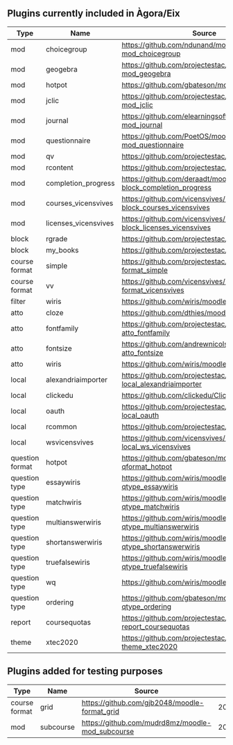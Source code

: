 ## Plugins currently included in Àgora/Eix

|Type           |Name                |Source                                                          |Version   |Date      | Commit                                 |
|---------------|--------------------|----------------------------------------------------------------|----------|----------|----------------------------------------|
|mod            |choicegroup         |https://github.com/ndunand/moodle-mod_choicegroup               |2020070100|2020/07/01|04c8f0d417ccc2d7b147268120938895fb168ad3|
|mod            |geogebra            |https://github.com/projectestac/moodle-mod_geogebra             |2019010600|2020/06/16|4e26a45edd6109860301015d8fa73a367cc490cc|
|mod            |hotpot              |https://github.com/gbateson/moodle-mod_hotpot                   |2020060544|2020/06/16|748dc52d7cc96c7a0a38d0869a1dc20401b8b14e|
|mod            |jclic               |https://github.com/projectestac/moodle-mod_jclic                |2018112000|2020/06/16|7c93722eaa868c1b50fd4cbf8215bf78caa3a10e|
|mod            |journal             |https://github.com/elearningsoftware/moodle-mod_journal         |2020020700|2020/06/16|17df0cc947304be44f9ceb89e216dfbbc46f8716|
|mod            |questionnaire       |https://github.com/PoetOS/moodle-mod_questionnaire              |2020062301|2020/06/30|b8137c0227407149d3f8f01c345548d13474feee|
|mod            |qv                  |https://github.com/projectestac/moodle-mod_qv                   |2019010700|2020/06/16|97620971e6171c7ad89d980072ce4263b1dc349b|
|mod            |rcontent            |https://github.com/projectestac/marsupial                       |2015111700|2020/06/16|21e7ae04c46819310c37e6307b07fc18354894a7|
|mod            |completion_progress |https://github.com/deraadt/moodle-block_completion_progress     |2020033000|2020/06/16|42bbe9728708902b5edcd2203f8054b3a134edf8|
|mod            |courses_vicensvives |https://github.com/vicensvives/moodle-block_courses_vicensvives |2018090100|2020/06/16|25f4c45efdd8404bd415af32d21c1f2d8fb632d1|
|mod            |licenses_vicensvives|https://github.com/vicensvives/moodle-block_licenses_vicensvives|2018090100|2020/06/16|60cf50d20e17b11d4dc266d7a9187b5a915a1b71|
|block          |rgrade              |https://github.com/projectestac/Rgrade                          |2016090500|2020/06/16|c18e2da59601367ed473f500cac73d899d1c25da|
|block          |my_books            |https://github.com/projectestac/marsupial                       |2015111700|2020/06/16|21e7ae04c46819310c37e6307b07fc18354894a7|
|course format  |simple              |https://github.com/projectestac/moodle-format_simple            |2012121100|2020/06/16|e7246fecfbd50e7d13ac93b38e1801508d82a108|
|course format  |vv                  |https://github.com/vicensvives/moodle-format_vicensvives        |2018090100|2020/06/16|5fda6709ce041bb9c46c970b1784696bc179de83|
|filter         |wiris               |https://github.com/wiris/moodle-filter_wiris                    |2020070400|2020/07/04|e98fb0303c81eac34464b713af00d5702d8ede9d|
|atto           |cloze               |https://github.com/dthies/moodle-atto_cloze                     |2017072802|2020/06/16|eacc7d4069cefa59000053f773e0b5bb291b3cdb|
|atto           |fontfamily          |https://github.com/projectestac/moodle-atto_fontfamily          |2020010600|2020/06/16|ad87cd2a5bee9f087d5f3026043c9d62dcaaed97|
|atto           |fontsize            |https://github.com/andrewnicols/moodle-atto_fontsize            |2015042701|2020/06/16|d6b5551a99c35e60f2a2887c181cb3c574c258b1|
|atto           |wiris               |https://github.com/wiris/moodle-atto_wiris                      |2020022400|2020/06/16|b30235d7065cce2360b6043bdaf602ed1b30b212|
|local          |alexandriaimporter  |https://github.com/projectestac/moodle-local_alexandriaimporter |2016021600|2020/06/16|d8eb0e05d5deeef13a9c574fd5c5da8cecf81b06|
|local          |clickedu            |https://github.com/clickedu/ClickeduMoodlePlugin                |2019072400|2020/06/16|06805f201af99b9f65df171331619c82fdb94f56|
|local          |oauth               |https://github.com/projectestac/moodle-local_oauth              |2016021600|2020/06/16|b1c71e53e99e1708bb1dc728c7c31699e14ab01b|
|local          |rcommon             |https://github.com/projectestac/marsupial                       |2015111700|2020/06/16|21e7ae04c46819310c37e6307b07fc18354894a7|
|local          |wsvicensvives       |https://github.com/vicensvives/moodle-local_ws_vicensvives      |2018090100|2020/06/16|3944086b0269e4583a782f74a1cc7cef1d99a539|
|question format|hotpot              |https://github.com/gbateson/moodle-qformat_hotpot               |2019111022|2020/06/16|1f257786c2929cc5373021bdbb3ad5f6f975adae|
|question type  |essaywiris          |https://github.com/wiris/moodle-qtype_essaywiris                |2020061600|2020/06/16|891b417cadd6bbfda194f54c0be75727a935f6a1|
|question type  |matchwiris          |https://github.com/wiris/moodle-qtype_matchwiris                |2020061600|2020/06/16|baa5c57a79f2217c5917d0d91a2cf57b3c211e5a|
|question type  |multianswerwiris    |https://github.com/wiris/moodle-qtype_multianswerwiris          |2020061600|2020/06/16|78d65358269160a055fb2441078c34ece586bf0a|
|question type  |shortanswerwiris    |https://github.com/wiris/moodle-qtype_shortanswerwiris          |2020061600|2020/06/16|069ace6b725d9b329b230adb89e1843dc14a2116|
|question type  |truefalsewiris      |https://github.com/wiris/moodle-qtype_truefalsewiris            |2020061600|2020/06/16|5660144158faf5c8ade26f209db1dba95fbd318d|
|question type  |wq                  |https://github.com/wiris/moodle-qtype_wq                        |2020061600|2020/06/16|67c0094a7bb995cfd8c15c8dda791cdd37dbd691|
|question type  |ordering            |https://github.com/gbateson/moodle-qtype_ordering               |2019121400|2020/06/16|e72bcf9c7effbe0718c0687069ee4990cfec1892|
|report         |coursequotas        |https://github.com/projectestac/moodle-report_coursequotas      |2016091400|2020/06/16|d1e029092f5d5cddd603ab4972209759817ea3ef|
|theme          |xtec2020            |https://github.com/projectestac/moodle-theme_xtec2020           |2020080703|2020/08/07|a403931ea650b7bc9609bd516e4660b5cc96cf7c|

## Plugins added for testing purposes

|Type           |Name                |Source                                                          |Version   |Date      | Commit                                 |
|---------------|--------------------|----------------------------------------------------------------|----------|----------|----------------------------------------|
|course format  |grid                |https://github.com/gjb2048/moodle-format_grid                   |2019111702|2020/06/18|f59ed8e561056fb78dde6179837d2b12f80e53d3|
|mod            |subcourse           |https://github.com/mudrd8mz/moodle-mod_subcourse                |2020071100|2020/07/14|d92f334eddf023cfd815b191899d0afecb8b54e2|
